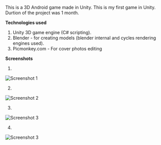 This is a 3D Android game made in Unity. This is my first game in Unity. 
Durtion of the project was 1 month.


<b>Technologies used</b>

1. Unity 3D game engine (C# scripting).
2. Blender - for creating models (blender internal and cycles rendering engines used).
3. Picmonkey.com - For cover photos editing


<b>Screenshots</b>

1. <br>
![Screenshot 1](https://github.com/Pirocket/CountryDriver/blob/master/GameScreenshots/CountryDriver1.PNG "")

2. <br>
![Screenshot 2](https://github.com/Pirocket/CountryDriver/blob/master/GameScreenshots/CountryDriver2.PNG "")

3. <br>
![Screenshot 3](https://github.com/Pirocket/CountryDriver/blob/master/GameScreenshots/CountryDriver3.PNG "")

4. <br>
![Screenshot 3](https://github.com/Pirocket/CountryDriver/blob/master/GameScreenshots/CountryDriver4.PNG "")
